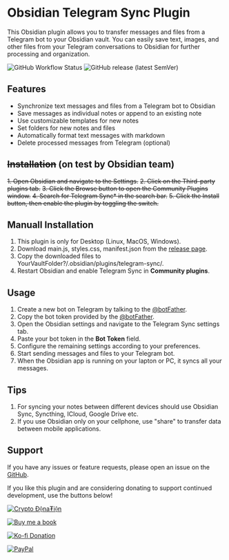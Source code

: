 # Obsidian Telegram Sync Plugin

This Obsidian plugin allows you to transfer messages and files from a Telegram bot to your Obsidian vault. You can easily save text, images, and other files from your Telegram conversations to Obsidian for further processing and organization.

![GitHub Workflow Status](https://img.shields.io/github/actions/workflow/status/soberhacker/obsidian-telegram-sync/release.yml?style=shield) ![GitHub release (latest SemVer)](https://img.shields.io/github/v/release/soberhacker/obsidian-telegram-sync?display_name=tag)

## Features

- Synchronize text messages and files from a Telegram bot to Obsidian
- Save messages as individual notes or append to an existing note
- Use customizable templates for new notes
- Set folders for new notes and files
- Automatically format text messages with markdown
- Delete processed messages from Telegram (optional)

## ~~Installation~~ (on test by Obsidian team)

~~1. Open Obsidian and navigate to the Settings.~~
~~2. Click on the Third-party plugins tab.~~
~~3. Click the Browse button to open the Community Plugins window.~~
~~4. Search for Telegram Sync* in the search bar.~~
~~5. Click the Install button, then enable the plugin by toggling the switch.~~

## Manuall Installation

1. This plugin is only for Desktop (Linux, MacOS, Windows).
2. Download main.js, styles.css, manifest.json from the [release page](https://github.com/soberhacker/obsidian-telegram-sync/releases).
3. Copy the downloaded files to YourVaultFolder?/.obsidian/plugins/telegram-sync/.
4. Restart Obsidian and enable Telegram Sync in **Community plugins**.

## Usage

1. Create a new bot on Telegram by talking to the  [@botFather](https://t.me/botfather).
2. Copy the bot token provided by the [@botFather](https://t.me/botfather).
3. Open the Obsidian settings and navigate to the Telegram Sync settings tab.
4. Paste your bot token in the **Bot Token** field.
5. Configure the remaining settings according to your preferences.
6. Start sending messages and files to your Telegram bot. 
7. When the Obsidian app is running on your lapton or PC, it syncs all your messages.

## Tips

1. For syncing your notes between different devices should use Obsidian Sync, Syncthing, ICloud, Google Drive etc. 
2. If you use Obsidian only on your cellphone, use "share" to transfer data between mobile applications.

## Support

If you have any issues or feature requests, please open an issue on the [GitHub](https://github.com/soberhacker/obsidian-telegram-sync).

If you like this plugin and are considering donating to support continued development, use the buttons below!

[![Crypto Ð⟠na₮i⟠n](https://img.buymeacoffee.com/button-api/?text=Crypto%20Donation&emoji=🚀&slug=soberhacker&button_colour=5b5757&font_colour=ffffff&font_family=Lato&outline_colour=ffffff&coffee_colour=FFDD00)](https://oxapay.com/donate/5855474)

[![Buy me a book](https://img.buymeacoffee.com/button-api/?text=Buy%20me%20a%20book&emoji=📖&slug=soberhacker&button_colour=FFDD00&font_colour=000000&font_family=Cookie&outline_colour=000000&coffee_colour=ffffff)](https://www.buymeacoffee.com/soberhacker)

[![Ko-fi Donation](https://ko-fi.com/img/githubbutton_sm.svg)](https://ko-fi.com/soberhacker)

[![PayPal](https://www.paypalobjects.com/webstatic/en_US/i/buttons/PP_logo_h_100x26.png)](https://www.paypal.com/donate/?hosted_button_id=VYSCUZX8MYGCU)

